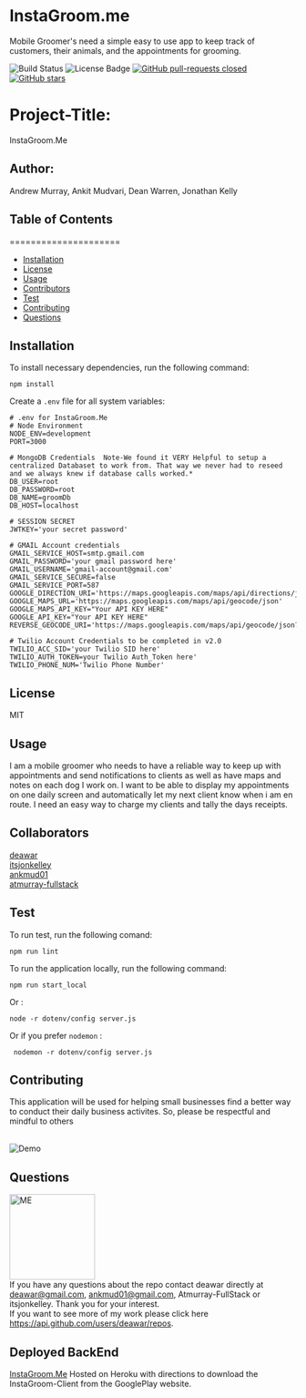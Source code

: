 # InstaGroom.me
Mobile Groomer's need a simple easy to use app to keep track of customers, their animals, and the appointments for grooming. 

![Build Status](https://img.shields.io/badge/build-passing-brightgreen?style=plastic)
        <img src="https://img.shields.io/badge/license-MIT-green?style=plastic" alt="License Badge">  [![GitHub pull-requests closed](https://img.shields.io/github/issues-pr-closed/deawar/InstaGroom.me.svg?style=plastic)](https://GitHub.com/deawar/InstaGroom.me/pull/) [![GitHub stars](https://img.shields.io/github/stars/deawar/InstaGroom.me.svg?style=social&label=Star&maxAge=2592000)](https://GitHub.com/deawar/InstaGroom.me/stargazers/)

# Project-Title: 
InstaGroom.Me

## Author: 
Andrew Murray, Ankit Mudvari, Dean Warren, Jonathan Kelly

## Table of Contents
=====================
* [Installation](#installation)
* [License](#license)
* [Usage](#usage)
* [Contributors](#contributors)
* [Test](#test)
* [Contributing](#contributing)
* [Questions](#questions)

## Installation
To install necessary dependencies, run the following command:<br>
```
npm install
```
Create a `.env` file for all system variables:
```
# .env for InstaGroom.Me
# Node Environment
NODE_ENV=development
PORT=3000

# MongoDB Credentials  Note-We found it VERY Helpful to setup a centralized Databaset to work from. That way we never had to reseed and we always knew if database calls worked.*
DB_USER=root
DB_PASSWORD=root
DB_NAME=groomDb
DB_HOST=localhost

# SESSION SECRET
JWTKEY='your secret password'

# GMAIL Account credentials
GMAIL_SERVICE_HOST=smtp.gmail.com
GMAIL_PASSWORD='your gmail password here'
GMAIL_USERNAME='gmail-account@gmail.com'
GMAIL_SERVICE_SECURE=false
GMAIL_SERVICE_PORT=587
GOOGLE_DIRECTION_URI='https://maps.googleapis.com/maps/api/directions/json?'
GOOGLE_MAPS_URL='https://maps.googleapis.com/maps/api/geocode/json'
GOOGLE_MAPS_API_KEY="Your API KEY HERE"
GOOGLE_API_KEY="Your API KEY HERE"
REVERSE_GEOCODE_URI='https://maps.googleapis.com/maps/api/geocode/json?'

# Twilio Account Credentials to be completed in v2.0
TWILIO_ACC_SID='your Twilio SID here'
TWILIO_AUTH_TOKEN=your Twilio Auth_Token here'
TWILIO_PHONE_NUM='Twilio Phone Number'
```

## License
MIT

## Usage
I am a mobile groomer who needs to have a reliable way to keep up with appointments and send notifications to clients as well as have maps and notes on each dog I work on. I want to be able to display my appointments on one daily screen and automatically let my next client know when i am en route. I need an easy way to charge my clients and tally the days receipts. 

## Collaborators
[deawar](https://api.github.com/users/deawar/repos)<br>[itsjonkelley](https://api.github.com/users/itsjonkelley/repos)<br>[ankmud01](https://api.github.com/users/ankmud01/repos)<br>[atmurray-fullstack](https://api.github.com/users/atmurray-fullstack/repos)


## Test
To run test, run the following comand:<br>
```
npm run lint
```
To run the application locally, run the following command:<br>
```
npm run start_local
```
Or :<br>
```
node -r dotenv/config server.js 
```
Or if you prefer `nodemon` :<br>
```
 nodemon -r dotenv/config server.js
```

## Contributing
This application will be used for helping small businesses find a better way to conduct their daily business activites. So, please be respectful and mindful to others

<br>
<img src="https://www.instagroom.me" alt="Demo">

## Questions

<img src="https://avatars1.githubusercontent.com/u/15312495?s=400&u=ca57805f0913479f15a13ed8e5a1577eb95c0926&v=4" alt="ME" width="150" height="150"><br>
If you have any questions about the repo contact deawar directly at deawar@gmail.com, ankmud01@gmail.com, Atmurray-FullStack or itsjonkelley. Thank you for your interest.<br>
If you want to see more of my work please click here https://api.github.com/users/deawar/repos.

## Deployed BackEnd
[InstaGroom.Me](https://www.instagroome.me) Hosted on Heroku with directions to download the InstaGroom-Client from the GooglePlay website.

